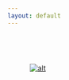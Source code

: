```yaml
---
layout: default
---
```

<link rel="stylesheet" type="text/css" href="/css/github-markdown.css" />

<style>
    .markdown-body {
        box-sizing: border-box;
        min-width: 200px;
        max-width: 980px;
        margin: 0 auto;
        padding: 45px;
    }

    .next-guide {
        text-align: center;
        font-weight: bold;
    }

    img {
        display: block;
        margin: 0 auto;
    }
</style>

<script type="text/javascript" async
  src="https://cdn.mathjax.org/mathjax/latest/MathJax.js?config=TeX-MML-AM_CHTML">
</script>

<div class="markdown-body"><p><a href="https://camo.githubusercontent.com/2b0fd66fde862097059a6b8f8522f46eeb8f5673/68747470733a2f2f627269616e7374656666656e732e6769746875622e696f2f626c6f672f73706c69742d6275666665722f6761702d6275666665722e737667" target="_blank"><img src="https://camo.githubusercontent.com/2b0fd66fde862097059a6b8f8522f46eeb8f5673/68747470733a2f2f627269616e7374656666656e732e6769746875622e696f2f626c6f672f73706c69742d6275666665722f6761702d6275666665722e737667" alt="alt" data-canonical-src="https://briansteffens.github.io/blog/split-buffer/gap-buffer.svg" style="max-width:100%;"></a></p></div>
